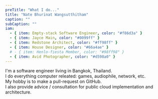 ```yaml
---
preTitle: "What I do..."
title: "Nate Bhurinat Wangsutthitham"
caption: ""
subCaption: ""
iam:
  - { item: Empty-stack Software Engineer, color: "#f86d3a" }
  - { item: Jayce Main, color: "#0099ff" }
  - { item: Redstone Architect, color: "#ff98ff" }
  - { item: House Designer, color: "#66a4ae" }
  # - { item: Henlo-fiesta Member, color: "#98ff98" }
  - { item: Avid Photographer, color: "#d598a0" }
---
```


<!-- I'm from Bangkok, Thailand -->
<!-- I lived in Melbourne for 3-4 years pursuring my university degree -->

I'm a software engineer living in Bangkok, Thailand.  
I do everything computer releated: games, audiophile, network, etc.  
My hobby is to make a pull-request on GitHub.  
I also provide advice / consultation for public cloud implementation and architecture.

